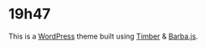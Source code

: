 # 19h47

This is a [WordPress](https://wordpress.org/) theme built using [Timber](https://www.upstatement.com/timber/) & [Barba.js](http://barbajs.org/).
